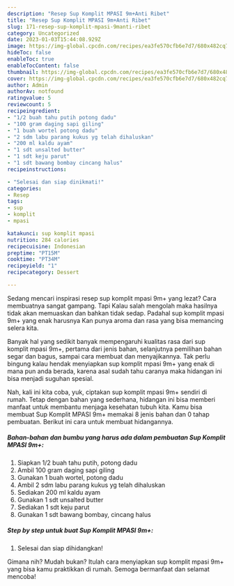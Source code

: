 ```yaml
---
description: "Resep Sup Komplit MPASI 9m+Anti Ribet"
title: "Resep Sup Komplit MPASI 9m+Anti Ribet"
slug: 171-resep-sup-komplit-mpasi-9manti-ribet
category: Uncategorized
date: 2023-01-03T15:44:08.929Z
image: https://img-global.cpcdn.com/recipes/ea3fe570cfb6e7d7/680x482cq70/sup-komplit-mpasi-9m-foto-resep-utama.jpg
hideToc: false
enableToc: true
enableTocContent: false
thumbnail: https://img-global.cpcdn.com/recipes/ea3fe570cfb6e7d7/680x482cq70/sup-komplit-mpasi-9m-foto-resep-utama.jpg
cover: https://img-global.cpcdn.com/recipes/ea3fe570cfb6e7d7/680x482cq70/sup-komplit-mpasi-9m-foto-resep-utama.jpg
author: Admin
authorAv: notfound
ratingvalue: 5
reviewcount: 5
recipeingredient:
- "1/2 buah tahu putih potong dadu"
- "100 gram daging sapi giling"
- "1 buah wortel potong dadu"
- "2 sdm labu parang kukus yg telah dihaluskan"
- "200 ml kaldu ayam"
- "1 sdt unsalted butter"
- "1 sdt keju parut"
- "1 sdt bawang bombay cincang halus"
recipeinstructions:

- "Selesai dan siap dinikmati!"
categories:
- Resep
tags:
- sup
- komplit
- mpasi

katakunci: sup komplit mpasi 
nutrition: 284 calories
recipecuisine: Indonesian
preptime: "PT15M"
cooktime: "PT34M"
recipeyield: "1"
recipecategory: Dessert

---
```



Sedang mencari inspirasi resep sup komplit mpasi 9m+ yang lezat? Cara membuatnya sangat gampang. Tapi Kalau salah mengolah maka hasilnya tidak akan memuaskan dan bahkan tidak sedap. Padahal sup komplit mpasi 9m+ yang enak harusnya Kan punya aroma dan rasa yang bisa memancing selera kita.


Banyak hal yang sedikit banyak mempengaruhi kualitas rasa dari sup komplit mpasi 9m+, pertama dari jenis bahan, selanjutnya pemilihan bahan segar dan bagus, sampai cara membuat dan menyajikannya. Tak perlu bingung kalau hendak menyiapkan sup komplit mpasi 9m+ yang enak di mana pun anda berada, karena asal sudah tahu caranya maka hidangan ini bisa menjadi suguhan spesial.




Nah, kali ini kita coba, yuk, ciptakan sup komplit mpasi 9m+ sendiri di rumah. Tetap dengan bahan yang sederhana, hidangan ini bisa memberi manfaat untuk membantu menjaga kesehatan tubuh kita. Kamu bisa membuat Sup Komplit MPASI 9m+ memakai 8 jenis bahan dan 0 tahap pembuatan. Berikut ini cara untuk membuat hidangannya.

<!--inarticleads1-->

##### Bahan-bahan dan bumbu yang harus ada dalam pembuatan Sup Komplit MPASI 9m+:

1. Siapkan 1/2 buah tahu putih, potong dadu
1. Ambil 100 gram daging sapi giling
1. Gunakan 1 buah wortel, potong dadu
1. Ambil 2 sdm labu parang kukus yg telah dihaluskan
1. Sediakan 200 ml kaldu ayam
1. Gunakan 1 sdt unsalted butter
1. Sediakan 1 sdt keju parut
1. Gunakan 1 sdt bawang bombay, cincang halus




<!--inarticleads2-->

##### Step by step untuk buat Sup Komplit MPASI 9m+:


1. Selesai dan siap dihidangkan!



Gimana nih? Mudah bukan? Itulah cara menyiapkan sup komplit mpasi 9m+ yang bisa kamu praktikkan di rumah. Semoga bermanfaat dan selamat mencoba!
